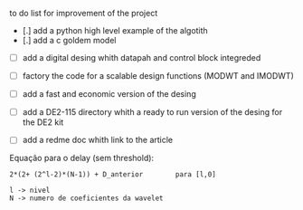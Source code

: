 to do list for improvement of the project
- [.] add a python high level example of the algotith
- [.] add a c goldem model
- [ ] add a digital desing whith datapah and control block integreded
- [ ] factory the code for a scalable design functions (MODWT and IMODWT)
- [ ] add a fast and economic version of the desing
- [ ] add a DE2-115 directory whith a ready to run version of the desing for the DE2 kit
- [ ] add a redme doc whith link to the article




Equação para o delay (sem threshold):

    2*(2+ (2^l-2)*(N-1)) + D_anterior        para [l,0]

    l -> nivel
    N -> numero de coeficientes da wavelet